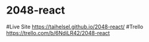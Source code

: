 # 2048-react

#Live Site 
https://taihelsel.github.io/2048-react/
#Trello 
https://trello.com/b/6NdiLR42/2048-react